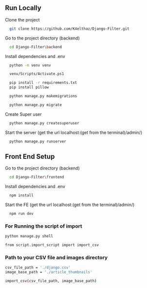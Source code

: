 
## Run Locally

Clone the project

```bash
  git clone https://github.com/K4elthaz/Django-Filter.git
```

Go to the project directory (backend)

```bash
  cd Django-Filter\backend
```

Install dependencies and .env

```bash
  python -m venv venv
```
```bash
  venv/Scripts/Activate.ps1
```
```bash
  pip install -r requirements.txt
  pip install pillow
```
```bash
  python manage.py makemigrations
```
```bash
  python manage.py migrate
```
Create Super user
```bash
  python manage.py createsuperuser
```

Start the server (get the url localhost:(get from the terminal)/admin/)

```bash
  python manage.py runserver
```
###  
## Front End Setup
Go to the project directory (backend)

```bash
  cd Django-Filter\frontend
```
Install dependencies and .env

```bash
  npm install
```
Start the FE (get the url localhost:(get from the terminal)/admin/)

```bash
  npm run dev
```

### For Running the script of import
```bash
python manage.py shell
```
```bash
from script.import_script import import_csv
```
### Path to your CSV file and images directory
```bash
csv_file_path = './django.csv'
image_base_path = './article_thumbnails'

import_csv(csv_file_path, image_base_path)
```



